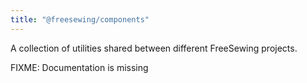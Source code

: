 ```yaml
---
title: "@freesewing/components"
---
```


A collection of utilities shared between different FreeSewing projects.

<warning>

FIXME: Documentation is missing

</Warning>
